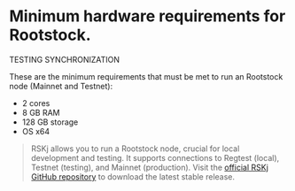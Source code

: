 #  Minimum hardware requirements for Rootstock.

TESTING SYNCHRONIZATION

These are the minimum requirements that must be met to run an Rootstock node (Mainnet and Testnet):

* 2 cores
* 8 GB RAM
* 128 GB storage
* OS x64

> RSKj allows you to run a Rootstock node, crucial for local development and testing. It supports connections to Regtest (local), Testnet (testing), and Mainnet (production). Visit the [official RSKj GitHub repository](https://github.com/rsksmart/rskj) to download the latest stable release.